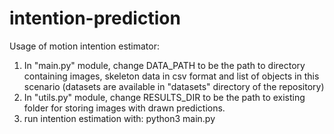 # intention-prediction

Usage of motion intention estimator:

1. In "main.py" module, change DATA_PATH to be the path to directory containing images, skeleton data in csv format and list of objects in this scenario (datasets are available in "datasets" directory of the repository)
2. In "utils.py" module, change RESULTS_DIR to be the path to existing folder for storing images with drawn predictions.
3. run intention estimation with: python3 main.py